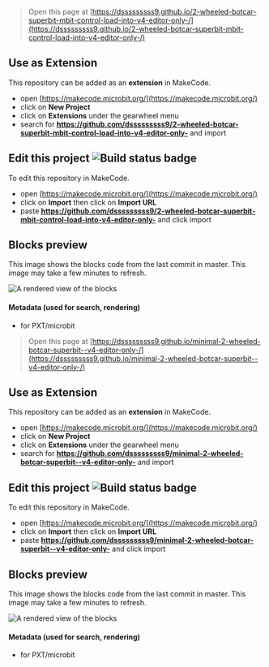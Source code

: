 
> Open this page at [https://dsssssssss9.github.io/2-wheeled-botcar-superbit-mbit-control-load-into-v4-editor-only-/](https://dsssssssss9.github.io/2-wheeled-botcar-superbit-mbit-control-load-into-v4-editor-only-/)

## Use as Extension

This repository can be added as an **extension** in MakeCode.

* open [https://makecode.microbit.org/](https://makecode.microbit.org/)
* click on **New Project**
* click on **Extensions** under the gearwheel menu
* search for **https://github.com/dsssssssss9/2-wheeled-botcar-superbit-mbit-control-load-into-v4-editor-only-** and import

## Edit this project ![Build status badge](https://github.com/dsssssssss9/2-wheeled-botcar-superbit-mbit-control-load-into-v4-editor-only-/workflows/MakeCode/badge.svg)

To edit this repository in MakeCode.

* open [https://makecode.microbit.org/](https://makecode.microbit.org/)
* click on **Import** then click on **Import URL**
* paste **https://github.com/dsssssssss9/2-wheeled-botcar-superbit-mbit-control-load-into-v4-editor-only-** and click import

## Blocks preview

This image shows the blocks code from the last commit in master.
This image may take a few minutes to refresh.

![A rendered view of the blocks](https://github.com/dsssssssss9/2-wheeled-botcar-superbit-mbit-control-load-into-v4-editor-only-/raw/master/.github/makecode/blocks.png)

#### Metadata (used for search, rendering)

* for PXT/microbit
<script src="https://makecode.com/gh-pages-embed.js"></script><script>makeCodeRender("{{ site.makecode.home_url }}", "{{ site.github.owner_name }}/{{ site.github.repository_name }}");</script>



> Open this page at [https://dsssssssss9.github.io/minimal-2-wheeled-botcar-superbit--v4-editor-only-/](https://dsssssssss9.github.io/minimal-2-wheeled-botcar-superbit--v4-editor-only-/)

## Use as Extension

This repository can be added as an **extension** in MakeCode.

* open [https://makecode.microbit.org/](https://makecode.microbit.org/)
* click on **New Project**
* click on **Extensions** under the gearwheel menu
* search for **https://github.com/dsssssssss9/minimal-2-wheeled-botcar-superbit--v4-editor-only-** and import

## Edit this project ![Build status badge](https://github.com/dsssssssss9/minimal-2-wheeled-botcar-superbit--v4-editor-only-/workflows/MakeCode/badge.svg)

To edit this repository in MakeCode.

* open [https://makecode.microbit.org/](https://makecode.microbit.org/)
* click on **Import** then click on **Import URL**
* paste **https://github.com/dsssssssss9/minimal-2-wheeled-botcar-superbit--v4-editor-only-** and click import

## Blocks preview

This image shows the blocks code from the last commit in master.
This image may take a few minutes to refresh.

![A rendered view of the blocks](https://github.com/dsssssssss9/minimal-2-wheeled-botcar-superbit--v4-editor-only-/raw/master/.github/makecode/blocks.png)

#### Metadata (used for search, rendering)

* for PXT/microbit
<script src="https://makecode.com/gh-pages-embed.js"></script><script>makeCodeRender("{{ site.makecode.home_url }}", "{{ site.github.owner_name }}/{{ site.github.repository_name }}");</script>
